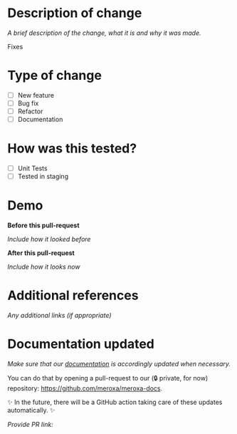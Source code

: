 # Description of change

*A brief description of the change, what it is and why it was made.*

Fixes <GitHub Issue>

# Type of change

- [ ]  New feature
- [ ]  Bug fix
- [ ]  Refactor
- [ ]  Documentation

# How was this tested?

- [ ]  Unit Tests
- [ ]  Tested in staging

# Demo

**Before this pull-request**

_Include how it looked before_

**After this pull-request**

_Include how it looks now_

# Additional references

*Any additional links (if appropriate)*

# Documentation updated

*Make sure that our [documentation](https://docs.meroxa.com/) is accordingly updated when necessary.*

You can do that by opening a pull-request to our (🔒 private, for now) repository: https://github.com/meroxa/meroxa-docs.

✨ In the future, there will be a GitHub action taking care of these updates automatically. ✨

*Provide PR link:* 
